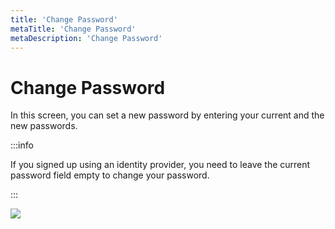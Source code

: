 ```yaml
---
title: 'Change Password'
metaTitle: 'Change Password'
metaDescription: 'Change Password'
---
```


# Change Password

In this screen, you can set a new password by entering your current and the new passwords.

:::info

If you signed up using an identity provider, you need to leave the current password field empty to change your password.

:::

![](<https://cdn.appcircle.io/docs/assets/image (19).png>)

